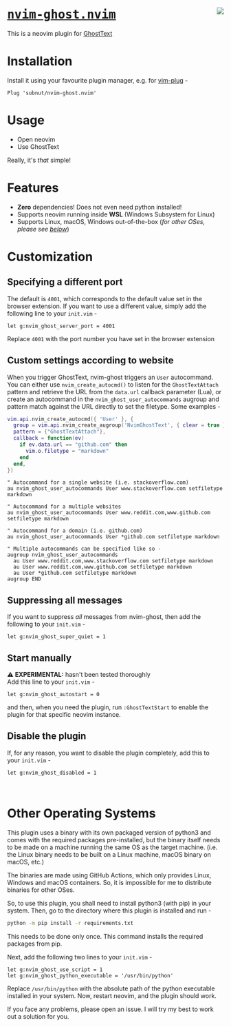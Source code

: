 <h1 align="left">
  <b><u><tt>nvim-ghost.nvim</tt></u></b>
  <a href="https://www.buymeacoffee.com/subnut">
    <img align="right" src="https://img.buymeacoffee.com/button-api/?text=Buy me a pizza&emoji=🍕&slug=subnut&button_colour=5F7FFF&font_colour=ffffff&font_family=Cookie&outline_colour=000000&coffee_colour=FFDD00" />
  </a>
</h1>

This is a neovim plugin for [GhostText](https://github.com/GhostText/GhostText)


# Installation

Install it using your favourite plugin manager, e.g. for [vim-plug](https://github.com/junegunn/vim-plug) -

```vim
Plug 'subnut/nvim-ghost.nvim'
```

# Usage

- Open neovim
- Use GhostText

Really, it's _that_ simple!

# Features

- **Zero** dependencies! Does not even need python installed!
- Supports neovim running inside **WSL** (Windows Subsystem for Linux)
- Supports Linux, macOS, Windows out-of-the-box (_for other OSes, please see [below](#other_oses)_)

# Customization

## Specifying a different port

The default is `4001`, which corresponds to the default value set in the browser
extension. If you want to use a different value, simply add the following line
to your `init.vim` -

```vim
let g:nvim_ghost_server_port = 4001
```

Replace `4001` with the port number you have set in the browser extension

## Custom settings according to website

When you trigger GhostText, nvim-ghost triggers an `User` autocommand. You
can either use `nvim_create_autocmd()` to listen for the `GhostTextAttach`
pattern and retrieve the URL from the `data.url` callback parameter (Lua), or
create an autocommand in the `nvim_ghost_user_autocommands` augroup and
pattern match against the URL directly to set the filetype.
Some examples -

```lua
vim.api.nvim_create_autocmd({ 'User' }, {
  group = vim.api.nvim_create_augroup('NvimGhostText', { clear = true }),
  pattern = {"GhostTextAttach"},
  callback = function(ev)
    if ev.data.url == "github.com" then
      vim.o.filetype = "markdown"
    end
  end,
})
```

```vim
" Autocommand for a single website (i.e. stackoverflow.com)
au nvim_ghost_user_autocommands User www.stackoverflow.com setfiletype markdown

" Autocommand for a multiple websites
au nvim_ghost_user_autocommands User www.reddit.com,www.github.com setfiletype markdown

" Autocommand for a domain (i.e. github.com)
au nvim_ghost_user_autocommands User *github.com setfiletype markdown

" Multiple autocommands can be specified like so -
augroup nvim_ghost_user_autocommands
  au User www.reddit.com,www.stackoverflow.com setfiletype markdown
  au User www.reddit.com,www.github.com setfiletype markdown
  au User *github.com setfiletype markdown
augroup END
```

## Suppressing all messages

If you want to suppress _all_ messages from nvim-ghost, then add the following
to your `init.vim` -
```vim
let g:nvim_ghost_super_quiet = 1
```

## Start manually
:warning: **EXPERIMENTAL:** hasn't been tested thoroughly  
Add this line to your `init.vim` -
```vim
let g:nvim_ghost_autostart = 0
```
and then, when you need the plugin, run `:GhostTextStart` to enable the plugin for that specific neovim instance.

## Disable the plugin
If, for any reason, you want to disable the plugin completely, add this to your `init.vim` -
```vim
let g:nvim_ghost_disabled = 1
```
<br>

<h1 id="other_oses">Other Operating Systems</h1>
This plugin uses a binary with its own packaged version of python3 and comes
with the required packages pre-installed, but the binary itself needs to be
made on a machine running the same OS as the target machine. (i.e. the Linux
binary needs to be built on a Linux machine, macOS binary on macOS, etc.)

The binaries are made using GitHub Actions, which only provides Linux, Windows
and macOS containers. So, it is impossible for me to distribute binaries for
other OSes.

So, to use this plugin, you shall need to install python3 (with pip) in your
system. Then, go to the directory where this plugin is installed and run -
```sh
python -m pip install -r requirements.txt
```
This needs to be done only once. This command installs the required packages
from pip.

Next, add the following two lines to your `init.vim` -
```vim
let g:nvim_ghost_use_script = 1
let g:nvim_ghost_python_executable = '/usr/bin/python'
```
Replace `/usr/bin/python` with the absolute path of the python executable
installed in your system. Now, restart neovim, and the plugin should work.

If you face any problems, please open an issue. I will try my best to work out
a solution for you.
